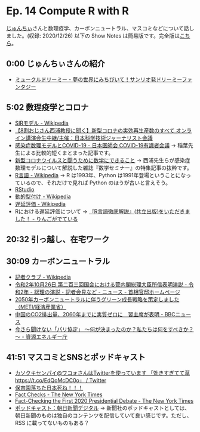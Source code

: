 # Ep. 14 Compute R with R

[じゅんちぃ](https://twitter.com/junchiibukubuku)さんと数理疫学、カーボンニュートラル、マスコミなどについて話しました。(収録: 2020/12/26) 
以下の Show Notes は簡易版です。完全版は[こちら](https://interaxion-podcast.github.io/14)。

## 0:00 じゅんちぃさんの紹介

- [ミュークルドリーミー - 夢の世界にみちびいて！サンリオ発ドリーミーファンタジー](https://mewkledreamy.com/)

## 5:02 数理疫学とコロナ

- [SIRモデル - Wikipedia](https://ja.wikipedia.org/wiki/SIR%E3%83%A2%E3%83%87%E3%83%AB)
- [【8割おじさん西浦教授に聞く】新型コロナの実効再生産数のすべて オンライン講演会生中継/主催：日本科学技術ジャーナリスト会議](https://live2.nicovideo.jp/watch/lv325833316)
- [感染症数理モデルとCOVID-19 - 日本医師会 COVID-19有識者会議](https://www.covid19-jma-medical-expert-meeting.jp/topic/3925) → 稲葉先生による比較的短くまとまった記事です。
- [新型コロナウイルスと闘うために数学にできること](https://amzn.to/2WKNkkj) → 西浦先生らが感染症数理モデルについて解説した雑誌『数学セミナー』の特集記事の抜粋です。
- [R言語 - Wikipedia](https://ja.wikipedia.org/wiki/R%E8%A8%80%E8%AA%9E) → R は1993年、Python は1991年登場ということになっているので、それだけで見れば Python のほうが古いと言えそう。
- [RStudio](https://rstudio.com/products/rstudio/)
- [動的型付け - Wikipedia](https://ja.wikipedia.org/wiki/%E5%8B%95%E7%9A%84%E5%9E%8B%E4%BB%98%E3%81%91)
- [遅延評価 - Wikipedia](https://ja.wikipedia.org/wiki/%E9%81%85%E5%BB%B6%E8%A9%95%E4%BE%A1)
- Rにおける遅延評価について → [『R言語徹底解説』(共立出版)をいただきました！ - りんごがでている](http://bicycle1885.hatenablog.com/entry/2016/02/11/221706)

## 20:32 引っ越し、在宅ワーク

## 30:09 カーボンニュートラル

- [記者クラブ - Wikipedia](https://ja.wikipedia.org/wiki/%E8%A8%98%E8%80%85%E3%82%AF%E3%83%A9%E3%83%96)
- [令和2年10月26日 第二百三回国会における菅内閣総理大臣所信表明演説 - 令和2年 - 総理の演説・記者会見など - ニュース - 首相官邸ホームページ](https://www.kantei.go.jp/jp/99_suga/statement/2020/1026shoshinhyomei.html)
- [2050年カーボンニュートラルに伴うグリーン成長戦略を策定しました （METI/経済産業省）](https://www.meti.go.jp/press/2020/12/20201225012/20201225012.html)
- [中国のCO2排出量、2060年までに実質ゼロに　習主席が表明 - BBCニュース](https://www.bbc.com/japanese/54260510)
- [今さら聞けない「パリ協定」 ～何が決まったのか？私たちは何をすべきか？～ - 資源エネルギー庁](https://www.enecho.meti.go.jp/about/special/tokushu/ondankashoene/pariskyotei.html)

## 41:51 マスコミとSNSとポッドキャスト

- [カソクキセンパイ@ワコォさんはTwitterを使っています 「効きすぎてて草 https://t.co/EdQoMcDC0o」 / Twitter](https://twitter.com/AccSempai/status/1342803107550392320?ref_src=twsrc%5Etfw)
- [保育園落ちた日本死ね！！！](https://anond.hatelabo.jp/20160215171759)
- [Fact Checks - The New York Times](https://www.nytimes.com/spotlight/fact-checks)
- [Fact-Checking the First 2020 Presidential Debate - The New York Times](https://www.nytimes.com/live/2020/09/29/us/debate-fact-check)
- [ポッドキャスト：朝日新聞デジタル](https://www.asahi.com/special/podcasts/) → 新聞社のポッドキャストとしては、朝日新聞のものは独自のコンテンツを配信していて良い感じです。ただし、 RSS に載ってないものもある？  
